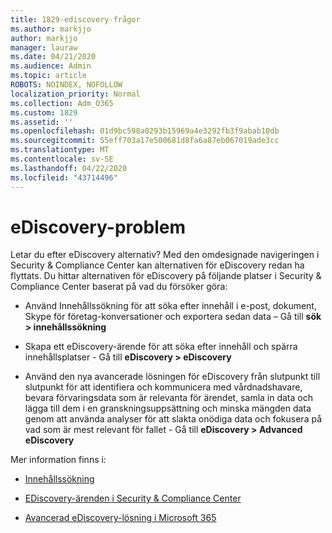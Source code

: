 ```yaml
---
title: 1829-ediscovery-frågor
ms.author: markjjo
author: markjjo
manager: lauraw
ms.date: 04/21/2020
ms.audience: Admin
ms.topic: article
ROBOTS: NOINDEX, NOFOLLOW
localization_priority: Normal
ms.collection: Adm_O365
ms.custom: 1829
ms.assetid: ''
ms.openlocfilehash: 01d9bc598a0293b15969a4e3292fb3f9abab10db
ms.sourcegitcommit: 55eff703a17e500681d8fa6a87eb067019ade3cc
ms.translationtype: MT
ms.contentlocale: sv-SE
ms.lasthandoff: 04/22/2020
ms.locfileid: "43714496"
---
```

# <a name="ediscovery-issues"></a>eDiscovery-problem

Letar du efter eDiscovery alternativ? Med den omdesignade navigeringen i Security & Compliance Center kan alternativen för eDiscovery redan ha flyttats.  Du hittar alternativen för eDiscovery på följande platser i Security & Compliance Center baserat på vad du försöker göra:

- Använd Innehållssökning för att söka efter innehåll i e-post, dokument, Skype för företag-konversationer och exportera sedan data – Gå till **sök > innehållssökning**

- Skapa ett eDiscovery-ärende för att söka efter innehåll och spärra innehållsplatser - Gå till **eDiscovery > eDiscovery**

- Använd den nya avancerade lösningen för eDiscovery från slutpunkt till slutpunkt för att identifiera och kommunicera med vårdnadshavare, bevara förvaringsdata som är relevanta för ärendet, samla in data och lägga till dem i en granskningsuppsättning och minska mängden data genom att använda analyser för att slakta onödiga data och fokusera på vad som är mest relevant för fallet - Gå till **eDiscovery > Advanced eDiscovery**

Mer information finns i:

- [Innehållssökning](https://docs.microsoft.com/office365/securitycompliance/content-search)

- [EDiscovery-ärenden i Security & Compliance Center](https://docs.microsoft.com/office365/securitycompliance/ediscovery-cases)

- [Avancerad eDiscovery-lösning i Microsoft 365](https://docs.microsoft.com/office365/securitycompliance/compliance20/overview-ediscovery-20)
